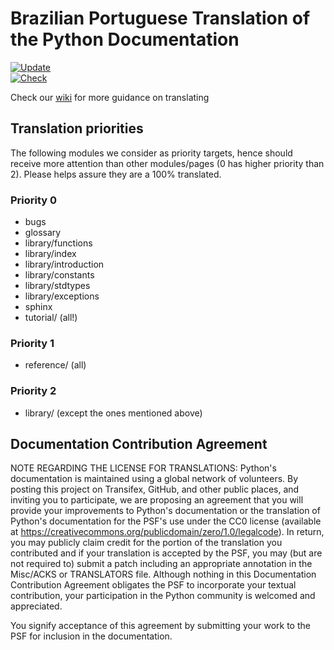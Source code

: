 # Brazilian Portuguese Translation of the Python Documentation

[![Update](https://github.com/python/python-docs-pt-br/actions/workflows/update.yml/badge.svg)](https://github.com/python/python-docs-pt-br/actions/workflows/update.yml)  
[![Check](https://github.com/python/python-docs-pt-br/actions/workflows/check.yml/badge.svg)](https://github.com/python/python-docs-pt-br/actions/workflows/check.yml)

Check our [wiki](https://github.com/python/python-docs-pt-br/wiki) for more guidance on translating

## Translation priorities

The following modules we consider as priority targets, hence should
receive more attention than other modules/pages (0 has higher priority
than 2). Please helps assure they are a 100% translated.

### Priority 0
 - bugs
 - glossary
 - library/functions
 - library/index
 - library/introduction
 - library/constants
 - library/stdtypes
 - library/exceptions
 - sphinx
 - tutorial/ (all!)

### Priority 1
 - reference/ (all)

### Priority 2
 - library/ (except the ones mentioned above)

## Documentation Contribution Agreement

NOTE REGARDING THE LICENSE FOR TRANSLATIONS: Python's documentation is
maintained using a global network of volunteers. By posting this
project on Transifex, GitHub, and other public places, and inviting
you to participate, we are proposing an agreement that you will
provide your improvements to Python's documentation or the translation
of Python's documentation for the PSF's use under the CC0 license
(available at
https://creativecommons.org/publicdomain/zero/1.0/legalcode). In
return, you may publicly claim credit for the portion of the
translation you contributed and if your translation is accepted by the
PSF, you may (but are not required to) submit a patch including an
appropriate annotation in the Misc/ACKS or TRANSLATORS file. Although
nothing in this Documentation Contribution Agreement obligates the PSF
to incorporate your textual contribution, your participation in the
Python community is welcomed and appreciated.

You signify acceptance of this agreement by submitting your work to
the PSF for inclusion in the documentation.
